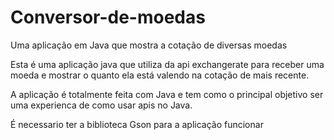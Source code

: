 # Conversor-de-moedas
Uma aplicação em Java que mostra a cotação de diversas moedas

Esta é uma aplicação java que utiliza da api exchangerate para receber uma moeda e mostrar o quanto ela está valendo na cotação de mais recente.


A aplicação é totalmente feita com Java e tem como o principal objetivo ser uma experienca de como usar apis no Java.

É necessario ter a biblioteca Gson para a aplicação funcionar
